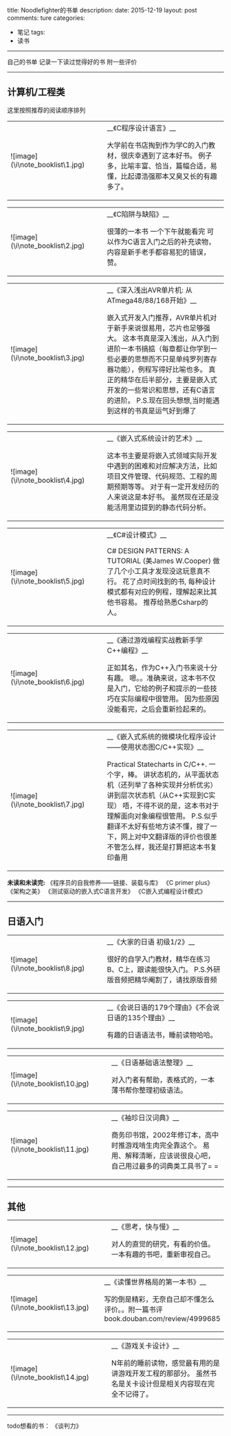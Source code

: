 title: Noodlefighter的书单
description: 
date: 2015-12-19
layout: post
comments: ture
categories:
- 笔记
tags: 
- 读书
---

自己的书单 记录一下读过觉得好的书 附一些评价
<!--more-->

---

## 计算机/工程类 
这里按照推荐的阅读顺序排列
<table><tr><td width="100">
![image](\i\note_booklist\1.jpg)
</td><td width="20"></td><td> 
__《C程序设计语言》__

大学前在书店掏到作为学C的入门教材，很庆幸遇到了这本好书。
例子多，比喻丰富、恰当，篇幅合适，易懂，比起谭浩强那本又臭又长的有趣多了。
</td></tr></table>

<table><tr><td width="100">
![image](\i\note_booklist\2.jpg)
</td><td width="20"></td><td> 
__《C陷阱与缺陷》__

很薄的一本书 一个下午就能看完
可以作为C语言入门之后的补充读物，内容是新手老手都容易犯的错误，赞。
</td></tr></table>



<table><tr><td width="100">
![image](\i\note_booklist\3.jpg)
</td><td width="20"></td><td> 
__《深入浅出AVR单片机: 从ATmega48/88/168开始》__

嵌入式开发入门推荐，AVR单片机对于新手来说很易用，芯片也足够强大。
这本书真是深入浅出，从入门到进阶一本书搞掂（每章都让你学到一些必要的思想而不只是单纯罗列寄存器功能），例程写得好比喻也多。
真正的精华在后半部分，主要是嵌入式开发的一些常识和思想，还有C语言的进阶。
P.S.现在回头想想,当时能遇到这样的书真是运气好到爆了
</td></tr></table>



<table><tr><td width="100">
![image](\i\note_booklist\4.jpg)
</td><td width="20"></td><td> 
__《嵌入式系统设计的艺术》__

这本书主要是将嵌入式领域实际开发中遇到的困难和对应解决方法，比如项目文件管理、代码规范、工程的周期预期等等。
对于有一定开发经历的人来说这是本好书。
虽然现在还是没能活用里边提到的静态代码分析。
</td></tr></table>



<table><tr><td width="100">
![image](\i\note_booklist\5.jpg)
</td><td width="20"></td><td> 
__《C#设计模式》__

C# DESIGN PATTERNS: A TUTORIAL (美James W.Cooper)
做了几个小工具才发现没这玩意真不行。
花了点时间找到的书, 每种设计模式都有对应的例程，理解起来比其他书容易。
推荐给熟悉Csharp的人。
</td></tr></table>



<table><tr><td width="100">
![image](\i\note_booklist\6.jpg)
</td><td width="20"></td><td> 
__《通过游戏编程实战教新手学C++编程》__

正如其名，作为C++入门书来说十分有趣。
嗯。。准确来说，这本书不仅是入门，它给的例子和提示的一些技巧在实际编程中很管用。
因为些原因没能看完，之后会重新捡起来的。
</td></tr></table>



<table><tr><td width="100">
![image](\i\note_booklist\7.jpg)
</td><td width="20"></td><td> 
__《嵌入式系统的微模块化程序设计——使用状态图C/C++实现》__

Practical Statecharts in C/C++.
一个字，棒。
讲状态机的，从平面状态机（还列举了各种实现并分析优劣）讲到层次状态机（从C++实现到C实现）
唔，不得不说的是，这本书对于理解面向对象编程很管用。
P.S.似乎翻译不太好有些地方读不懂，搜了一下，网上对中文翻译版的评价也很差
不管怎么样，我还是打算把这本书复印备用
</td></tr></table>



__未读和未读完:__
《程序员的自我修养——链接、装载与库》
《C primer plus》
《架构之美》
《测试驱动的嵌入式C语言开发》
《C嵌入式编程设计模式》

---
## 日语入门

<table><tr><td width="100">
![image](\i\note_booklist\8.jpg)
</td><td width="20"></td><td> 
__《大家的日语 初级1/2》__

很好的自学入门教材，精华在练习B、C上，跟读能很快入门。
P.S.外研版音频把精华阉割了，请找原版音频
</td></tr></table>



<table><tr><td width="100">
![image](\i\note_booklist\9.jpg)
</td><td width="20"></td><td> 
__《会说日语的179个理由》《不会说日语的135个理由》__

有趣的日语语法书，睡前读物哈哈。
</td></tr></table>



<table><tr><td width="100">
![image](\i\note_booklist\10.jpg)
</td><td width="20"></td><td> 
__《日语基础语法整理》__

对入门者有帮助，表格式的，一本薄书帮你整理初级语法。
</td></tr></table>



<table><tr><td width="100">
![image](\i\note_booklist\11.jpg)
</td><td width="20"></td><td> 
__《袖珍日汉词典》__

商务印书馆，2002年修订本，高中时推游戏啃生肉完全靠这个。
易用、解释清晰，应该说很良心吧，自己用过最多的词典类工具书了= =
</td></tr></table>



---

## 其他

<table><tr><td width="100">
![image](\i\note_booklist\12.jpg)
</td><td width="20"></td><td>
__《思考，快与慢》__

对人的直觉的研究，有看的价值。
一本有趣的书吧，重新审视自己。
</td></tr></table>



<table><tr><td width="100">
![image](\i\note_booklist\13.jpg)
</td><td width="20"></td><td> 
__《读懂世界格局的第一本书》__

写的倒是精彩，无奈自己却不懂怎么评价。。附一篇书评
book.douban.com/review/4999685
</td></tr></table>


<table><tr><td width="100">
![image](\i\note_booklist\14.jpg)
</td><td width="20"></td><td> 
__《游戏关卡设计》__

N年前的睡前读物，感觉最有用的是讲游戏开发工程的那部分。
虽然书名是关卡设计但是相关内容现在完全不记得了。
</td></tr></table>

---

todo想看的书：
《谈判力》

